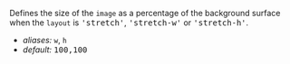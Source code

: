 <p class="b20" markdown="1">Defines the size of the <code>image</code> as a percentage of the background surface when the <code>layout</code> is <samp class="string">'stretch'</samp>, <samp class="string">'stretch-w'</samp> or <samp class="string">'stretch-h'</samp>.</p>

* _aliases:_ <code>w</code>, <code>h</code>
* _default:_ <samp class="string">100,100</samp>